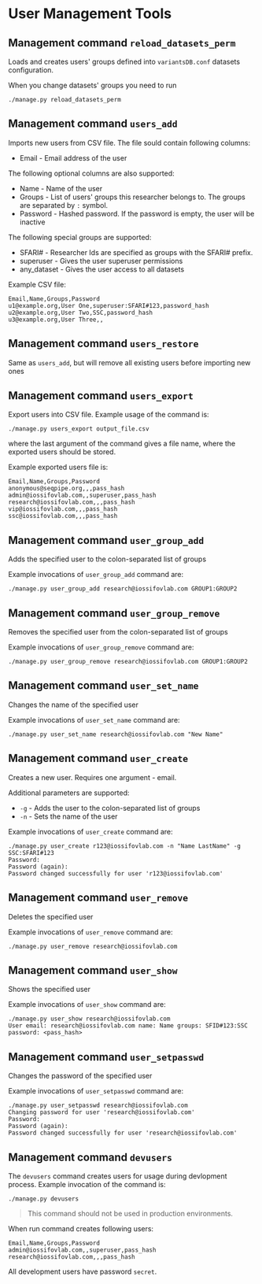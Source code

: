 # User Management Tools


## Management command `reload_datasets_perm`

Loads and creates users' groups defined into `variantsDB.conf` datasets
configuration.

When you change datasets' groups you need to run
```
./manage.py reload_datasets_perm
```

## Management command `users_add`

Imports new users from CSV file. The file sould contain following columns:
* Email - Email address of the user

The following optional columns are also supported:
* Name - Name of the user
* Groups - List of users' groups this researcher belongs to. The groups are
separated by `:` symbol.
* Password - Hashed password.
If the password is empty, the user will be inactive


The following special groups are supported:
* SFARI#<ID> - Researcher Ids are specified as groups with the SFARI#
prefix.
* superuser - Gives the user superuser permissions
* any_dataset - Gives the user access to all datasets

Example CSV file:
```
Email,Name,Groups,Password
u1@example.org,User One,superuser:SFARI#123,password_hash
u2@example.org,User Two,SSC,password_hash
u3@example.org,User Three,,
```

## Management command `users_restore`

Same as `users_add`, but will remove all existing users before importing new ones

## Management command `users_export`

Export users into CSV file. Example usage of the command is:
```
./manage.py users_export output_file.csv
```
where the last argument of the command gives a file name, where the exported
users should be stored.

Example exported users file is:

```
Email,Name,Groups,Password
anonymous@seqpipe.org,,,pass_hash
admin@iossifovlab.com,,superuser,pass_hash
research@iossifovlab.com,,,pass_hash
vip@iossifovlab.com,,,pass_hash
ssc@iossifovlab.com,,,pass_hash
```

## Management command `user_group_add`

Adds the specified user to the colon-separated list of groups

Example invocations of `user_group_add` command are:
```
./manage.py user_group_add research@iossifovlab.com GROUP1:GROUP2
```

## Management command `user_group_remove`

Removes the specified user from the colon-separated list of groups

Example invocations of `user_group_remove` command are:
```
./manage.py user_group_remove research@iossifovlab.com GROUP1:GROUP2
```

## Management command `user_set_name`

Changes the name of the specified user

Example invocations of `user_set_name` command are:
```
./manage.py user_set_name research@iossifovlab.com "New Name"
```

## Management command `user_create`

Creates a new user. Requires one argument - email.

Additional parameters are supported:
* `-g` - Adds the user to the colon-separated list of groups
* `-n` - Sets the name of the user

Example invocations of `user_create` command are:
```
./manage.py user_create r123@iossifovlab.com -n "Name LastName" -g SSC:SFARI#123
Password:
Password (again):
Password changed successfully for user 'r123@iossifovlab.com'
```

## Management command `user_remove`

Deletes the specified user

Example invocations of `user_remove` command are:
```
./manage.py user_remove research@iossifovlab.com
```

## Management command `user_show`

Shows the specified user

Example invocations of `user_show` command are:
```
./manage.py user_show research@iossifovlab.com
User email: research@iossifovlab.com name: Name groups: SFID#123:SSC password: <pass_hash>
```

## Management command `user_setpasswd`

Changes the password of the specified user

Example invocations of `user_setpasswd` command are:
```
./manage.py user_setpasswd research@iossifovlab.com
Changing password for user 'research@iossifovlab.com'
Password:
Password (again):
Password changed successfully for user 'research@iossifovlab.com'
```

## Management command `devusers`

The `devusers` command creates users for usage during devlopment process.
Example invocation of the command is:
```
./manage.py devusers
```

> This command should not be used in production environments.

When run command creates following users:

```
Email,Name,Groups,Password
admin@iossifovlab.com,,superuser,pass_hash
research@iossifovlab.com,,,pass_hash
```
All development users have password `secret`.
